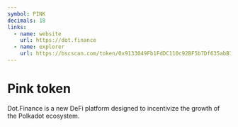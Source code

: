 ```yaml
---
symbol: PINK
decimals: 18
links:
  - name: website
    url: https://dot.finance
  - name: explorer
    url: https://bscscan.com/token/0x9133049Fb1FdDC110c92BF5b7Df635abB70C89DC
---
```


# Pink token

Dot.Finance is a new DeFi platform designed to incentivize the growth of the Polkadot ecosystem.
